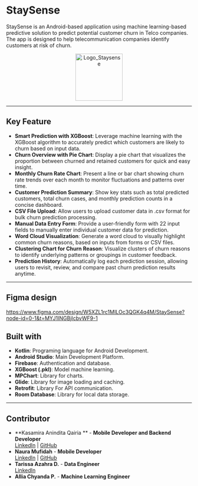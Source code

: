 # StaySense

StaySense is an Android-based application using machine learning-based predictive solution to predict potential customer churn in Telco companies. The app is designed to help telecommunication companies identify customers at risk of churn.

<div align="center">
  <img width="128" height="128" alt="Logo_Staysense" src="https://github.com/user-attachments/assets/104a6104-6f41-46b9-a75c-6fb83d67473b" />
</div>

---

## Key Feature

- **Smart Prediction with XGBoost**: Leverage machine learning with the XGBoost algorithm to accurately predict which customers are likely to churn based on input data.
- **Churn Overview with Pie Chart**: Display a pie chart that visualizes the proportion between churned and retained customers for quick and easy insight.
- **Monthly Churn Rate Chart**: Present a line or bar chart showing churn rate trends over each month to monitor fluctuations and patterns over time.
- **Customer Prediction Summary**: Show key stats such as total predicted customers, total churn cases, and monthly prediction counts in a concise dashboard.
- **CSV File Upload**: Allow users to upload customer data in .csv format for bulk churn prediction processing.
- **Manual Data Entry Form**: Provide a user-friendly form with 22 input fields to manually enter individual customer data for prediction.
- **Word Cloud Visualization**: Generate a word cloud to visually highlight common churn reasons, based on inputs from forms or CSV files.
- **Clustering Chart for Churn Reason**: Visualize clusters of churn reasons to identify underlying patterns or groupings in customer feedback.
- **Prediction History**: Automatically log each prediction session, allowing users to revisit, review, and compare past churn prediction results anytime.

---

## Figma design
https://www.figma.com/design/W5XZL1rc1MILOc3QGK4q4M/StaySense?node-id=0-1&t=MYJ1INGBjIcbvWF9-1

## Built with

- **Kotlin**: Programing language for Android Development.
- **Android Studio**: Main Development Platform.
- **Firebase**: Authentication and database.
- **XGBoost (.pkl)**: Model machine learning.
- **MPChart**: Library for charts.
- **Glide**: Library for image loading and caching.
- **Retrofit**: Library For API communication.
- **Room Database**: Library for local data storage.

---

## Contributor

- **Kasamira Anindita Qairia ** - **Mobile Developer and Backend Developer**   
  [LinkedIn](https://www.linkedin.com/in/kasamira-anindita-9aa88524b/) | [GitHub](https://github.com/kasanindit)
- **Naura Mufidah** - **Mobile Developer**   
  [LinkedIn](https://www.linkedin.com/in/nauramufidah/) | [GitHub](https://github.com/nauramufidh)
- **Tarissa Azahra D.** - **Data Engineer**   
  [LinkedIn](https://www.linkedin.com/in/tarissa-azzahra-danantya/)
- **Allia Chyanda P.** - **Machine Learning Engineer**   

